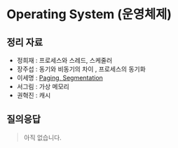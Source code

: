 # Operating System (운영체제)

## 정리 자료

<!-- ex) 홍길동 : [자료명](./materials/자료명) -->

- 정희재 : 프로세스와 스레드, 스케줄러
- 장주섭 : 동기와 비동기의 차이 , 프로세스의 동기화
- 이세명 : [Paging, Segmentation](./materials/이세명_operating-system_memory-management.pdf)
- 서그림 : 가상 메모리
- 권혁진 : 캐시

## 질의응답

> 아직 없습니다.
